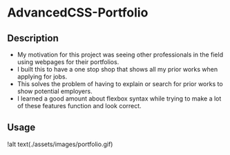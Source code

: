 # AdvancedCSS-Portfolio

## Description

- My motivation for this project was seeing other professionals in the field using webpages for their portfolios.
- I built this to have a one stop shop that shows all my prior works when applying for jobs. 
- This solves the problem of having to explain or search for prior works to show potential employers.
- I learned a good amount about flexbox syntax while trying to make a lot of these features function and look correct.

## Usage

!alt text(./assets/images/portfolio.gif)
